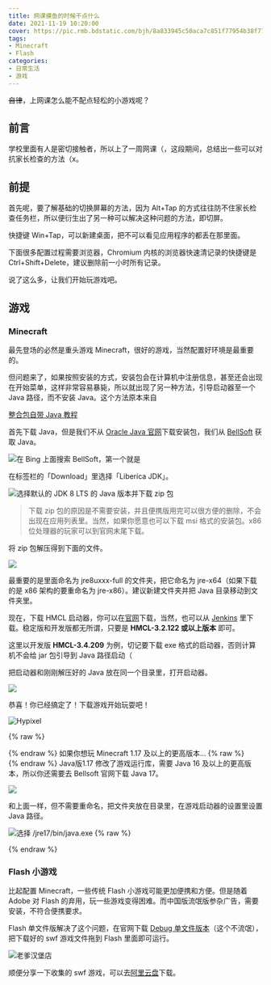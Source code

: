 ```yaml
---
title: 网课摸鱼的时候干点什么
date: 2021-11-19 10:20:00
cover: https://pic.rmb.bdstatic.com/bjh/8a833945c50aca7c851f77954b38f77f.png
tags:
- Minecraft
- Flash
categories:
- 日常生活
- 游戏
---
```

~~自律~~，上网课怎么能不配点轻松的小游戏呢？
<!--more-->

## 前言

学校里面有人是密切接触者，所以上了一周网课（，这段期间，总结出一些可以对抗家长检查的方法（x。

## 前提

首先呢，要了解基础的切换屏幕的方法，因为 Alt+Tap 的方式往往防不住家长检查任务栏，所以便衍生出了另一种可以解决这种问题的方法，即切屏。

快捷键 Win+Tap，可以新建桌面，把不可以看见应用程序的都丢在那里面。

下面很多配置过程需要浏览器，Chromium 内核的浏览器快速清记录的快捷键是 Ctrl+Shift+Delete，建议删除前一小时所有记录。

说了这么多，让我们开始玩游戏吧。

## 游戏

### Minecraft

最先登场的必然是重头游戏 Minecraft，很好的游戏，当然配置好环境是最重要的。

但问题来了，如果按照安装的方式，安装包会在计算机中注册信息，甚至还会出现在开始菜单，这样非常容易暴毙，所以就出现了另一种方法，引导启动器至一个 Java 路径，而不安装 Java。这个方法原本来自

<script type="text/javascript">
 
window.onload=function(){
		var LinkCards=document.getElementsByClassName('LinkCard');
		if(LinkCards.length != 0){
		var LinkCard=LinkCards[0];
		var link=LinkCard.href;
		var title=LinkCard.innerText;
		LinkCard.innerHTML="<style type=text/css>.LinkCard,.LinkCard:hover{text-decoration:none;border:none!important;color:inherit!important}.LinkCard{position:relative;display:block;margin:1em auto;width:390px;box-sizing:border-box;border-radius:12px;max-width:100%;overflow:hidden;color:inherit;text-decoration:none}.ztext{word-break:break-word;line-height:1.6}.LinkCard-backdrop{position:absolute;top:0;left:0;right:0;bottom:0;background-repeat:no-repeat;-webkit-filter:blur(20px);filter:blur(20px);background-size:cover;background-position:center}.LinkCard,.LinkCard:hover{text-decoration:none;border:none!important;color:inherit!important}.LinkCard-content{position:relative;display:flex;align-items:center;justify-content:space-between;padding:12px;border-radius:inherit;background-color:rgba(246,246,246,0.88)}.LinkCard-text{overflow:hidden}.LinkCard-title{display:-webkit-box;-webkit-line-clamp:2;overflow:hidden;text-overflow:ellipsis;max-height:calc(16px * 1.25 * 2);font-size:16px;font-weight:500;line-height:1.25;color:#1a1a1a}.LinkCard-meta{display:flex;margin-top:4px;font-size:14px;line-height:20px;color:#999;white-space:nowrap}.LinkCard-imageCell{margin-left:8px;border-radius:6px}.LinkCard-image{display:block;width:60px;height:auto;border-radius:inherit}</style><span class=LinkCard-backdrop style=background-image:url(https://zhstatic.zhihu.com/assets/zhihu/editor/zhihu-card-default.svg)></span><span class=LinkCard-content><span class=LinkCard-text><span class=LinkCard-title>"+title+"</span><span class=LinkCard-meta><span style=display:inline-flex;align-items:center>​<svg class="+"'Zi Zi--InsertLink'"+" fill=currentColor viewBox="+"'0 0 24 24'"+" width=17 height=17><path d="+"'M6.77 17.23c-.905-.904-.94-2.333-.08-3.193l3.059-3.06-1.192-1.19-3.059 3.058c-1.489 1.489-1.427 3.954.138 5.519s4.03 1.627 5.519.138l3.059-3.059-1.192-1.192-3.059 3.06c-.86.86-2.289.824-3.193-.08zm3.016-8.673l1.192 1.192 3.059-3.06c.86-.86 2.289-.824 3.193.08.905.905.94 2.334.08 3.194l-3.059 3.06 1.192 1.19 3.059-3.058c1.489-1.489 1.427-3.954-.138-5.519s-4.03-1.627-5.519-.138L9.786 8.557zm-1.023 6.68c.33.33.863.343 1.177.029l5.34-5.34c.314-.314.3-.846-.03-1.176-.33-.33-.862-.344-1.176-.03l-5.34 5.34c-.314.314-.3.846.03 1.177z'"+" fill-rule=evenodd></path></svg></span>"+link+"</span></span><span class=LinkCard-imageCell><img class=LinkCard-image alt=图标 src=https://pic.rmb.bdstatic.com/bjh/33e4f1bb77c6e346b19a4003fd7762da.png></span></span>";

		for (var i = LinkCards.length - 1; i >= 1; i--) {
		LinkCard=LinkCards[i];
		title=LinkCard.innerText;
		link=LinkCard.href;
		LinkCard.innerHTML="<span class=LinkCard-backdrop style=background-image:url(https://zhstatic.zhihu.com/assets/zhihu/editor/zhihu-card-default.svg)></span><span class=LinkCard-content><span class=LinkCard-text><span class=LinkCard-title>"+title+"</span><span class=LinkCard-meta><span style=display:inline-flex;align-items:center>​<svg class="+"'Zi Zi--InsertLink'"+" fill=currentColor viewBox="+"'0 0 24 24'"+" width=17 height=17><path d="+"'M6.77 17.23c-.905-.904-.94-2.333-.08-3.193l3.059-3.06-1.192-1.19-3.059 3.058c-1.489 1.489-1.427 3.954.138 5.519s4.03 1.627 5.519.138l3.059-3.059-1.192-1.192-3.059 3.06c-.86.86-2.289.824-3.193-.08zm3.016-8.673l1.192 1.192 3.059-3.06c.86-.86 2.289-.824 3.193.08.905.905.94 2.334.08 3.194l-3.059 3.06 1.192 1.19 3.059-3.058c1.489-1.489 1.427-3.954-.138-5.519s-4.03-1.627-5.519-.138L9.786 8.557zm-1.023 6.68c.33.33.863.343 1.177.029l5.34-5.34c.314-.314.3-.846-.03-1.176-.33-.33-.862-.344-1.176-.03l-5.34 5.34c-.314.314-.3.846.03 1.177z'"+" fill-rule=evenodd></path></svg></span>"+link+"</span></span><span class=LinkCard-imageCell><img class=LinkCard-image alt=图标 src=https://www.littleqiu.net/images/Avatar.png></span></span>";
		}
	}
}
</script>
<a href="https://www.huangyuhui.net/index.php/2019/01/27/83/" class="LinkCard">整合包自带 Java 教程</a>

首先下载 Java，但是我们不从 [Oracle Java 官网](https://java.com/zh-CN/)下载安装包，我们从 [BellSoft](https://bell-sw.com/pages/downloads/#/java-8-lts) 获取 Java。

![在 Bing 上面搜索 BellSoft，第一个就是](https://pic.rmb.bdstatic.com/bjh/c3e530d7256ac736543cbec97d4b2e03.png)

在标签栏的「Download」里选择「Liberica JDK」。

![选择默认的 JDK 8 LTS 的 Java 版本并下载 zip 包](https://pic.rmb.bdstatic.com/bjh/8535341cd716625230e1ee2da45e7d0f.png)

> 下载 zip 包的原因是不需要安装，并且便携版用完可以很方便的删除，不会出现在应用列表里。当然，如果你愿意也可以下载 msi 格式的安装包。x86 位处理器的玩家可以到官网末尾下载。

将 zip 包解压得到下面的文件。

![](https://pic.rmb.bdstatic.com/bjh/9e16374b5cb8c6f6ed99196989e7e3e9.png)

最重要的是里面命名为 jre8uxxx-full 的文件夹，把它命名为 jre-x64（如果下载的是 x86 架构的要重命名为 jre-x86）。建议新建文件夹并把 Java 目录移动到文件夹里。

现在，下载 HMCL 启动器，你可以在[官网](http://hmcl.huangyuhui.net/download/)下载，当然，也可以从 [Jenkins](http://ci.huangyuhui.net/) 里下载。稳定版和开发版都无所谓，只要是 **HMCL-3.2.122 或以上版本** 即可。

这里以开发版 **HMCL-3.4.209** 为例，切记要下载 exe 格式的启动器，否则计算机不会给 jar 包引导到 Java 路径启动（

把启动器和刚刚解压好的 Java 放在同一个目录里，打开启动器。

![](https://pic.rmb.bdstatic.com/bjh/72e06b64983df60d88e61f8f5420d390.png)

恭喜！你已经搞定了！下载游戏开始玩耍吧！

![Hypixel](https://pic.rmb.bdstatic.com/bjh/f716c19be4e03ada8b7a3bf5c8d08ff1.png)

{% raw %}<article class="message is-danger"><div class="message-header">{% endraw %}
如果你想玩 Minecraft 1.17 及以上的更高版本...
{% raw %}</div><div class="message-body">{% endraw %}
Java版1.17 修改了游戏运行库，需要 Java 16 及以上的更高版本，所以你还需要去 Bellsoft 官网下载 Java 17。

![](https://pic.rmb.bdstatic.com/bjh/f2e9a9f8f01a527fa3b2214db66f91aa.png)

和上面一样，但不需要重命名，把文件夹放在目录里，在游戏启动器的设置里设置 Java 路径。

![选择 /jre17/bin/java.exe](https://pic.rmb.bdstatic.com/bjh/d34df42cbe27d8f34ac196462a20e1a6.png)
{% raw %}</div></article>{% endraw %}

### Flash 小游戏

比起配置 Minecraft，一些传统 Flash 小游戏可能更加便携和方便。但是随着 Adobe 对 Flash 的弃用，玩一些游戏变得困难。而中国版流氓版参杂广告，需要安装，不符合便携要求。

Flash 单文件版解决了这个问题，在官网下载 [Debug 单文件版本](https://www.flash.cn/cdm/latest/flashplayer_sa.exe)（这个不流氓），把下载好的 swf 游戏文件拖到 Flash 里面即可运行。

![老爹汉堡店](https://pic.rmb.bdstatic.com/bjh/ccd3764417bb35f2a751e0cf98b31d51.png)

顺便分享一下收集的 swf 游戏，可以去[阿里云盘](https://www.aliyundrive.com/s/GYiwEYH7jea)下载。

